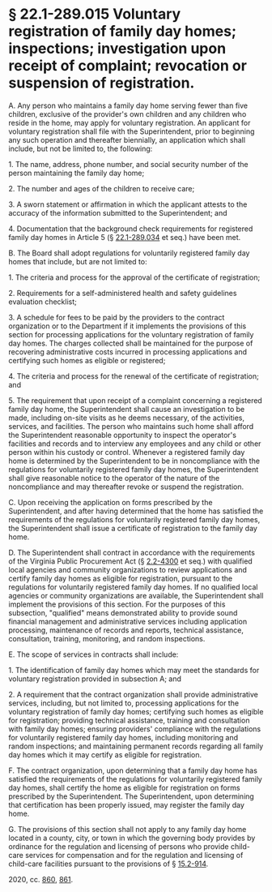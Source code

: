 # § 22.1-289.015 Voluntary registration of family day homes; inspections; investigation upon receipt of complaint; revocation or suspension of registration.

<p>A. Any person who maintains a family day home serving fewer than five children, exclusive of the provider's own children and any children who reside in the home, may apply for voluntary registration. An applicant for voluntary registration shall file with the Superintendent, prior to beginning any such operation and thereafter biennially, an application which shall include, but not be limited to, the following:</p><p>1. The name, address, phone number, and social security number of the person maintaining the family day home;</p><p>2. The number and ages of the children to receive care;</p><p>3. A sworn statement or affirmation in which the applicant attests to the accuracy of the information submitted to the Superintendent; and</p><p>4. Documentation that the background check requirements for registered family day homes in Article 5 (§ <a href="/vacode/22.1-289.034/" data-mce-href='/vacode/22.1-289.034/'>22.1-289.034</a> et seq.) have been met.</p><p>B. The Board shall adopt regulations for voluntarily registered family day homes that include, but are not limited to:</p><p>1. The criteria and process for the approval of the certificate of registration;</p><p>2. Requirements for a self-administered health and safety guidelines evaluation checklist;</p><p>3. A schedule for fees to be paid by the providers to the contract organization or to the Department if it implements the provisions of this section for processing applications for the voluntary registration of family day homes. The charges collected shall be maintained for the purpose of recovering administrative costs incurred in processing applications and certifying such homes as eligible or registered;</p><p>4. The criteria and process for the renewal of the certificate of registration; and</p><p>5. The requirement that upon receipt of a complaint concerning a registered family day home, the Superintendent shall cause an investigation to be made, including on-site visits as he deems necessary, of the activities, services, and facilities. The person who maintains such home shall afford the Superintendent reasonable opportunity to inspect the operator's facilities and records and to interview any employees and any child or other person within his custody or control. Whenever a registered family day home is determined by the Superintendent to be in noncompliance with the regulations for voluntarily registered family day homes, the Superintendent shall give reasonable notice to the operator of the nature of the noncompliance and may thereafter revoke or suspend the registration.</p><p>C. Upon receiving the application on forms prescribed by the Superintendent, and after having determined that the home has satisfied the requirements of the regulations for voluntarily registered family day homes, the Superintendent shall issue a certificate of registration to the family day home.</p><p>D. The Superintendent shall contract in accordance with the requirements of the Virginia Public Procurement Act (§ <a href="/vacode/2.2-4300/" data-mce-href='/vacode/2.2-4300/'>2.2-4300</a> et seq.) with qualified local agencies and community organizations to review applications and certify family day homes as eligible for registration, pursuant to the regulations for voluntarily registered family day homes. If no qualified local agencies or community organizations are available, the Superintendent shall implement the provisions of this section. For the purposes of this subsection, "qualified" means demonstrated ability to provide sound financial management and administrative services including application processing, maintenance of records and reports, technical assistance, consultation, training, monitoring, and random inspections.</p><p>E. The scope of services in contracts shall include:</p><p>1. The identification of family day homes which may meet the standards for voluntary registration provided in subsection A; and</p><p>2. A requirement that the contract organization shall provide administrative services, including, but not limited to, processing applications for the voluntary registration of family day homes; certifying such homes as eligible for registration; providing technical assistance, training and consultation with family day homes; ensuring providers' compliance with the regulations for voluntarily registered family day homes, including monitoring and random inspections; and maintaining permanent records regarding all family day homes which it may certify as eligible for registration.</p><p>F. The contract organization, upon determining that a family day home has satisfied the requirements of the regulations for voluntarily registered family day homes, shall certify the home as eligible for registration on forms prescribed by the Superintendent. The Superintendent, upon determining that certification has been properly issued, may register the family day home.</p><p>G. The provisions of this section shall not apply to any family day home located in a county, city, or town in which the governing body provides by ordinance for the regulation and licensing of persons who provide child-care services for compensation and for the regulation and licensing of child-care facilities pursuant to the provisions of § <a href="/vacode/15.2-914/" data-mce-href='/vacode/15.2-914/'>15.2-914</a>.</p><p>2020, cc. <a href='http://lis.virginia.gov/cgi-bin/legp604.exe?201+ful+CHAP0860'>860</a>, <a href='http://lis.virginia.gov/cgi-bin/legp604.exe?201+ful+CHAP0861'>861</a>.</p>